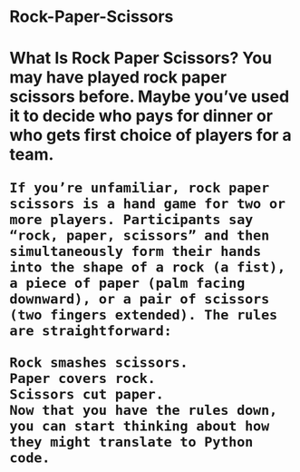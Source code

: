 # Rock-Paper-Scissors
<h1>
    What Is Rock Paper Scissors?
    You may have played rock paper scissors before. Maybe you’ve used it to decide who pays for dinner or who gets first choice of players for a team.
    
    If you’re unfamiliar, rock paper scissors is a hand game for two or more players. Participants say “rock, paper, scissors” and then simultaneously form their hands into the shape of a rock (a fist), a piece of paper (palm facing downward), or a pair of scissors (two fingers extended). The rules are straightforward:
    
    Rock smashes scissors.
    Paper covers rock.
    Scissors cut paper.
    Now that you have the rules down, you can start thinking about how they might translate to Python code.
</h1>